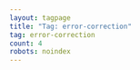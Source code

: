 ```yaml
---
layout: tagpage
title: "Tag: error-correction"
tag: error-correction
count: 4
robots: noindex
---
```

